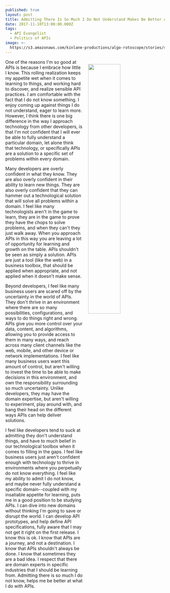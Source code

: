 ```yaml
---
published: true
layout: post
title: Admitting There Is So Much I Do Not Understand Makes Be Better At APIs
date: 2017-11-10T13:00:00.000Z
tags:
  - API Evangelist
  - Politics of APIs
image: >-
  https://s3.amazonaws.com/kinlane-productions/algo-rotoscope/stories/server-racks-clouds_copper_circuit.jpg
---
```

<p><img src="https://s3.amazonaws.com/kinlane-productions/algo-rotoscope/stories/server-racks-clouds_copper_circuit.jpg" align="right" width="45%" style="padding: 15px;" /></p>One of the reasons I'm so good at APIs is because I embrace how little I know. This rolling realization keeps my appetite wet when it comes to learning to things, and working hard to discover, and realize sensible API practices. I am comfortable with the fact that I do not know something. I enjoy coming up against things I do not understand, eager to learn more. However, I think there is one big difference in the way I approach technology from other developers, is that I'm not confident that I will ever be able to fully understand a particular domain, let alone think that technology, or specifically APIs are a solution to a specific set of problems within every domain.

Many developers are overly confident in what they know. They are also overly confident in their ability to learn new things. They are also overly confident that they can hammer out a technological solution that will solve all problems within a domain. I feel like many technologists aren't in the game to learn, they are in the game to prove they have the chops to solve problems, and when they can't they just walk away. When you approach APIs in this way you are leaving a lot of opportunity for learning and growth on the table. APIs shouldn't be seen as simply a solution. APIs are just a tool (like the web) in a business toolbox, that should be applied when appropriate, and not applied when it doesn't make sense.

Beyond developers, I feel like many business users are scared off by the uncertainty in the world of APIs. They don't thrive in an environment where there are so many possibilities, configurations, and ways to do things right and wrong. APIs give you more control over your data, content, and algorithms, allowing you to provide access to them in many ways, and reach across many client channels like the web, mobile, and other device or network implementations. I feel like many business users want this amount of control, but aren't willing to invest the time to be able to make decisions in this environment, and own the responsibility surrounding so much uncertainty. Unlike developers, they may have the domain expertise, but aren't willing to experiment, play around with, and bang their head on the different ways APIs can help deliver solutions.

I feel like developers tend to suck at admitting they don't understand things, and have to much belief in our technological toolbox when it comes to filling in the gaps. I feel like business users just aren't confident enough with technology to thrive in environments where you perpetually do not know everything. I feel like my ability to admit I do not know, and maybe never fully understand a specific domain--coupled with my insatiable appetite for learning, puts me in a good position to be studying APIs. I can dive into new domains without thinking I'm going to save or disrupt the world. I can develop API prototypes, and help define API specifications, fully aware that I may not get it right on the first release. I know this is ok. I know that APIs are a journey, and not a destination. I know that APIs shouldn't always be done. I know that sometimes they are a bad idea. I respect that there are domain experts in specific industries that I should be learning from. Admitting there is so much I do not know, helps me be better at what I do with APIs.
